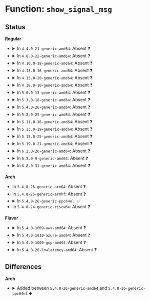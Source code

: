 # Function: <code>show_signal_msg</code>

## Status
<b>Regular</b>
<ul>
<li>
<details>
<summary>In <code>4.4.0-21-generic-amd64</code>: Absent ❓</summary>

```json
{
  "name": "show_signal_msg",
  "collision_type": "Unique Static",
  "inline_type": "Full",
  "funcs": [
    {
      "addr": 18446744071579283553,
      "name": "show_signal_msg",
      "external": false,
      "loc": "arch/x86/mm/fault.c:743",
      "file": "arch/x86/mm/fault.c",
      "inline": "declared, inlined",
      "caller_inline": [
        "arch/x86/mm/fault.c:__bad_area_nosemaphore"
      ],
      "caller_func": []
    }
  ],
  "symbols": []
}
```
</details>
</li>
<li>
<details>
<summary>In <code>4.8.0-22-generic-amd64</code>: Absent ❓</summary>

```json
{
  "name": "show_signal_msg",
  "collision_type": "Unique Static",
  "inline_type": "Full",
  "funcs": [
    {
      "addr": 18446744071579282870,
      "name": "show_signal_msg",
      "external": false,
      "loc": "arch/x86/mm/fault.c:803",
      "file": "arch/x86/mm/fault.c",
      "inline": "declared, inlined",
      "caller_inline": [
        "arch/x86/mm/fault.c:__bad_area_nosemaphore"
      ],
      "caller_func": []
    }
  ],
  "symbols": []
}
```
</details>
</li>
<li>
<details>
<summary>In <code>4.10.0-19-generic-amd64</code>: Absent ❓</summary>

```json
{
  "name": "show_signal_msg",
  "collision_type": "Unique Static",
  "inline_type": "Full",
  "funcs": [
    {
      "addr": 18446744071579298246,
      "name": "show_signal_msg",
      "external": false,
      "loc": "arch/x86/mm/fault.c:834",
      "file": "arch/x86/mm/fault.c",
      "inline": "declared, inlined",
      "caller_inline": [
        "arch/x86/mm/fault.c:__bad_area_nosemaphore"
      ],
      "caller_func": []
    }
  ],
  "symbols": []
}
```
</details>
</li>
<li>
<details>
<summary>In <code>4.13.0-16-generic-amd64</code>: Absent ❓</summary>

```json
{
  "name": "show_signal_msg",
  "collision_type": "Unique Static",
  "inline_type": "Full",
  "funcs": [
    {
      "addr": 18446744071579296051,
      "name": "show_signal_msg",
      "external": false,
      "loc": "arch/x86/mm/fault.c:875",
      "file": "arch/x86/mm/fault.c",
      "inline": "declared, inlined",
      "caller_inline": [
        "arch/x86/mm/fault.c:__bad_area_nosemaphore"
      ],
      "caller_func": []
    }
  ],
  "symbols": []
}
```
</details>
</li>
<li>
<details>
<summary>In <code>4.15.0-20-generic-amd64</code>: Absent ❓</summary>

```json
{
  "name": "show_signal_msg",
  "collision_type": "Unique Static",
  "inline_type": "Full",
  "funcs": [
    {
      "addr": 18446744071579316595,
      "name": "show_signal_msg",
      "external": false,
      "loc": "arch/x86/mm/fault.c:851",
      "file": "arch/x86/mm/fault.c",
      "inline": "declared, inlined",
      "caller_inline": [
        "arch/x86/mm/fault.c:__bad_area_nosemaphore"
      ],
      "caller_func": []
    }
  ],
  "symbols": []
}
```
</details>
</li>
<li>
<details>
<summary>In <code>4.18.0-10-generic-amd64</code>: Absent ❓</summary>

```json
{
  "name": "show_signal_msg",
  "collision_type": "Unique Static",
  "inline_type": "Full",
  "funcs": [
    {
      "addr": 18446744071579327283,
      "name": "show_signal_msg",
      "external": false,
      "loc": "arch/x86/mm/fault.c:820",
      "file": "arch/x86/mm/fault.c",
      "inline": "declared, inlined",
      "caller_inline": [
        "arch/x86/mm/fault.c:__bad_area_nosemaphore"
      ],
      "caller_func": []
    }
  ],
  "symbols": []
}
```
</details>
</li>
<li>
<details>
<summary>In <code>5.0.0-13-generic-amd64</code>: Absent ❓</summary>

```json
{
  "name": "show_signal_msg",
  "collision_type": "Unique Static",
  "inline_type": "Full",
  "funcs": [
    {
      "addr": 18446744071579351319,
      "name": "show_signal_msg",
      "external": false,
      "loc": "arch/x86/mm/fault.c:869",
      "file": "arch/x86/mm/fault.c",
      "inline": "declared, inlined",
      "caller_inline": [
        "arch/x86/mm/fault.c:__bad_area_nosemaphore"
      ],
      "caller_func": []
    }
  ],
  "symbols": []
}
```
</details>
</li>
<li>
<details>
<summary>In <code>5.3.0-18-generic-amd64</code>: Absent ❓</summary>

```json
{
  "name": "show_signal_msg",
  "collision_type": "Unique Static",
  "inline_type": "Full",
  "funcs": [
    {
      "addr": 18446744071579366453,
      "name": "show_signal_msg",
      "external": false,
      "loc": "arch/x86/mm/fault.c:834",
      "file": "arch/x86/mm/fault.c",
      "inline": "declared, inlined",
      "caller_inline": [
        "arch/x86/mm/fault.c:__bad_area_nosemaphore"
      ],
      "caller_func": []
    }
  ],
  "symbols": []
}
```
</details>
</li>
<li>
<details>
<summary>In <code>5.4.0-26-generic-amd64</code>: Absent ❓</summary>

```json
{
  "name": "show_signal_msg",
  "collision_type": "Unique Static",
  "inline_type": "Full",
  "funcs": [
    {
      "addr": 18446744071579370693,
      "name": "show_signal_msg",
      "external": false,
      "loc": "arch/x86/mm/fault.c:856",
      "file": "arch/x86/mm/fault.c",
      "inline": "declared, inlined",
      "caller_inline": [
        "arch/x86/mm/fault.c:__bad_area_nosemaphore"
      ],
      "caller_func": []
    }
  ],
  "symbols": []
}
```
</details>
</li>
<li>
<details>
<summary>In <code>5.8.0-25-generic-amd64</code>: Absent ❓</summary>

```json
{
  "name": "show_signal_msg",
  "collision_type": "Unique Static",
  "inline_type": "Full",
  "funcs": [
    {
      "addr": 18446744071579399499,
      "name": "show_signal_msg",
      "external": false,
      "loc": "arch/x86/mm/fault.c:820",
      "file": "arch/x86/mm/fault.c",
      "inline": "declared, inlined",
      "caller_inline": [
        "arch/x86/mm/fault.c:__bad_area_nosemaphore"
      ],
      "caller_func": []
    }
  ],
  "symbols": []
}
```
</details>
</li>
<li>
<details>
<summary>In <code>5.11.0-16-generic-amd64</code>: Absent ❓</summary>

```json
{
  "name": "show_signal_msg",
  "collision_type": "Unique Static",
  "inline_type": "Full",
  "funcs": [
    {
      "addr": 18446744071579401232,
      "name": "show_signal_msg",
      "external": false,
      "loc": "arch/x86/mm/fault.c:769",
      "file": "arch/x86/mm/fault.c",
      "inline": "declared, inlined",
      "caller_inline": [
        "arch/x86/mm/fault.c:__bad_area_nosemaphore"
      ],
      "caller_func": []
    }
  ],
  "symbols": []
}
```
</details>
</li>
<li>
<details>
<summary>In <code>5.13.0-19-generic-amd64</code>: Absent ❓</summary>

```json
{
  "name": "show_signal_msg",
  "collision_type": "Unique Static",
  "inline_type": "Full",
  "funcs": [
    {
      "addr": 18446744071579404208,
      "name": "show_signal_msg",
      "external": false,
      "loc": "arch/x86/mm/fault.c:763",
      "file": "arch/x86/mm/fault.c",
      "inline": "declared, inlined",
      "caller_inline": [
        "arch/x86/mm/fault.c:__bad_area_nosemaphore"
      ],
      "caller_func": []
    }
  ],
  "symbols": []
}
```
</details>
</li>
<li>
<details>
<summary>In <code>5.15.0-25-generic-amd64</code>: Absent ❓</summary>

```json
{
  "name": "show_signal_msg",
  "collision_type": "Unique Static",
  "inline_type": "Full",
  "funcs": [
    {
      "addr": 18446744071579466720,
      "name": "show_signal_msg",
      "external": false,
      "loc": "arch/x86/mm/fault.c:768",
      "file": "arch/x86/mm/fault.c",
      "inline": "declared, inlined",
      "caller_inline": [
        "arch/x86/mm/fault.c:__bad_area_nosemaphore"
      ],
      "caller_func": []
    }
  ],
  "symbols": []
}
```
</details>
</li>
<li>
<details>
<summary>In <code>5.19.0-21-generic-amd64</code>: Absent ❓</summary>

```json
{
  "name": "show_signal_msg",
  "collision_type": "Unique Static",
  "inline_type": "Full",
  "funcs": [
    {
      "addr": 18446744071579543427,
      "name": "show_signal_msg",
      "external": false,
      "loc": "arch/x86/mm/fault.c:768",
      "file": "arch/x86/mm/fault.c",
      "inline": "declared, inlined",
      "caller_inline": [
        "arch/x86/mm/fault.c:__bad_area_nosemaphore"
      ],
      "caller_func": []
    }
  ],
  "symbols": []
}
```
</details>
</li>
<li>
<details>
<summary>In <code>6.2.0-20-generic-amd64</code>: Absent ❓</summary>

```json
{
  "name": "show_signal_msg",
  "collision_type": "Unique Static",
  "inline_type": "Full",
  "funcs": [
    {
      "addr": 18446744071579648634,
      "name": "show_signal_msg",
      "external": false,
      "loc": "arch/x86/mm/fault.c:789",
      "file": "arch/x86/mm/fault.c",
      "inline": "declared, inlined",
      "caller_inline": [
        "arch/x86/mm/fault.c:__bad_area_nosemaphore"
      ],
      "caller_func": []
    }
  ],
  "symbols": []
}
```
</details>
</li>
<li>
<details>
<summary>In <code>6.5.0-9-generic-amd64</code>: Absent ❓</summary>

```json
{
  "name": "show_signal_msg",
  "collision_type": "Unique Static",
  "inline_type": "Full",
  "funcs": [
    {
      "addr": 18446744071579663034,
      "name": "show_signal_msg",
      "external": false,
      "loc": "arch/x86/mm/fault.c:769",
      "file": "arch/x86/mm/fault.c",
      "inline": "declared, inlined",
      "caller_inline": [
        "arch/x86/mm/fault.c:__bad_area_nosemaphore"
      ],
      "caller_func": []
    }
  ],
  "symbols": []
}
```
</details>
</li>
<li>
<details>
<summary>In <code>6.8.0-31-generic-amd64</code>: Absent ❓</summary>

```json
{
  "name": "show_signal_msg",
  "collision_type": "Unique Static",
  "inline_type": "Full",
  "funcs": [
    {
      "addr": 18446744071579697034,
      "name": "show_signal_msg",
      "external": false,
      "loc": "arch/x86/mm/fault.c:769",
      "file": "arch/x86/mm/fault.c",
      "inline": "declared, inlined",
      "caller_inline": [
        "arch/x86/mm/fault.c:__bad_area_nosemaphore"
      ],
      "caller_func": []
    }
  ],
  "symbols": []
}
```
</details>
</li>
</ul>
<b>Arch</b>
<ul>
<li>
In <code>5.4.0-26-generic-arm64</code>: Absent ❓
</li>
<li>
In <code>5.4.0-26-generic-armhf</code>: Absent ❓
</li>
<li>
<details>
<summary>In <code>5.4.0-26-generic-ppc64el</code>: ✅</summary>

```c
void show_signal_msg(int signr, struct pt_regs * regs, int code, long unsigned int addr)
```

```json
{
  "name": "show_signal_msg",
  "collision_type": "Unique Static",
  "inline_type": "No",
  "funcs": [
    {
      "addr": 13835058055282345264,
      "name": "show_signal_msg",
      "external": false,
      "loc": "arch/powerpc/kernel/traps.c:310",
      "file": "arch/powerpc/kernel/traps.c",
      "inline": "seen, unknown",
      "caller_inline": [],
      "caller_func": [
        "arch/powerpc/kernel/traps.c:_exception",
        "arch/powerpc/kernel/traps.c:_exception_pkey"
      ]
    }
  ],
  "symbols": [
    {
      "addr": 13835058055282345264,
      "name": "show_signal_msg",
      "section": ".text",
      "bind": "STB_LOCAL",
      "size": 380
    }
  ]
}
```
</details>
</li>
<li>
In <code>5.4.0-24-generic-riscv64</code>: Absent ❓
</li>
</ul>
<b>Flavor</b>
<ul>
<li>
<details>
<summary>In <code>5.4.0-1009-aws-amd64</code>: Absent ❓</summary>

```json
{
  "name": "show_signal_msg",
  "collision_type": "Unique Static",
  "inline_type": "Full",
  "funcs": [
    {
      "addr": 18446744071579366597,
      "name": "show_signal_msg",
      "external": false,
      "loc": "arch/x86/mm/fault.c:856",
      "file": "arch/x86/mm/fault.c",
      "inline": "declared, inlined",
      "caller_inline": [
        "arch/x86/mm/fault.c:__bad_area_nosemaphore"
      ],
      "caller_func": []
    }
  ],
  "symbols": []
}
```
</details>
</li>
<li>
<details>
<summary>In <code>5.4.0-1010-azure-amd64</code>: Absent ❓</summary>

```json
{
  "name": "show_signal_msg",
  "collision_type": "Unique Static",
  "inline_type": "Full",
  "funcs": [
    {
      "addr": 18446744071579296927,
      "name": "show_signal_msg",
      "external": false,
      "loc": "arch/x86/mm/fault.c:856",
      "file": "arch/x86/mm/fault.c",
      "inline": "declared, inlined",
      "caller_inline": [
        "arch/x86/mm/fault.c:__bad_area_nosemaphore"
      ],
      "caller_func": []
    }
  ],
  "symbols": []
}
```
</details>
</li>
<li>
<details>
<summary>In <code>5.4.0-1009-gcp-amd64</code>: Absent ❓</summary>

```json
{
  "name": "show_signal_msg",
  "collision_type": "Unique Static",
  "inline_type": "Full",
  "funcs": [
    {
      "addr": 18446744071579366517,
      "name": "show_signal_msg",
      "external": false,
      "loc": "arch/x86/mm/fault.c:856",
      "file": "arch/x86/mm/fault.c",
      "inline": "declared, inlined",
      "caller_inline": [
        "arch/x86/mm/fault.c:__bad_area_nosemaphore"
      ],
      "caller_func": []
    }
  ],
  "symbols": []
}
```
</details>
</li>
<li>
<details>
<summary>In <code>5.4.0-26-lowlatency-amd64</code>: Absent ❓</summary>

```json
{
  "name": "show_signal_msg",
  "collision_type": "Unique Static",
  "inline_type": "Full",
  "funcs": [
    {
      "addr": 18446744071579374949,
      "name": "show_signal_msg",
      "external": false,
      "loc": "arch/x86/mm/fault.c:856",
      "file": "arch/x86/mm/fault.c",
      "inline": "declared, inlined",
      "caller_inline": [
        "arch/x86/mm/fault.c:__bad_area_nosemaphore"
      ],
      "caller_func": []
    }
  ],
  "symbols": []
}
```
</details>
</li>
</ul>

## Differences
<b>Arch</b>
<ul>
<li>
<details>
<summary>Added between <code>5.4.0-26-generic-amd64</code> and <code>5.4.0-26-generic-ppc64el</code> ➕</summary>

```c
void show_signal_msg(int signr, struct pt_regs * regs, int code, long unsigned int addr)
```
</details>
</li>
</ul>
